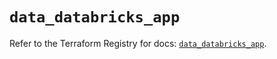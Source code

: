 # `data_databricks_app`

Refer to the Terraform Registry for docs: [`data_databricks_app`](https://registry.terraform.io/providers/databricks/databricks/1.94.0/docs/data-sources/app).
